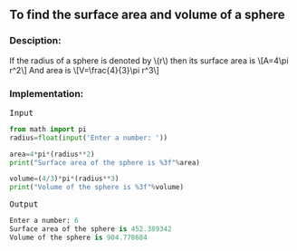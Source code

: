 <script type="text/javascript" src="https://cdnjs.cloudflare.com/ajax/libs/mathjax/2.7.0/MathJax.js?config=TeX-AMS_CHTML"></script>


## To find the surface area and volume of a sphere


### Desciption:

If the radius of a sphere is denoted by \\(r\\) then its surface area is
\\[A=4\pi r^2\\]
And area is
\\[V=\frac{4}{3}\pi r^3\\]

### Implementation:

<kbd>Input</kbd>

```python
from math import pi
radius=float(input('Enter a number: '))

area=4*pi*(radius**2)
print("Surface area of the sphere is %3f"%area)

volume=(4/3)*pi*(radius**3)
print("Volume of the sphere is %3f"%volume)
```

<kbd>Output</kbd>

```python
Enter a number: 6
Surface area of the sphere is 452.389342
Volume of the sphere is 904.778684
```
